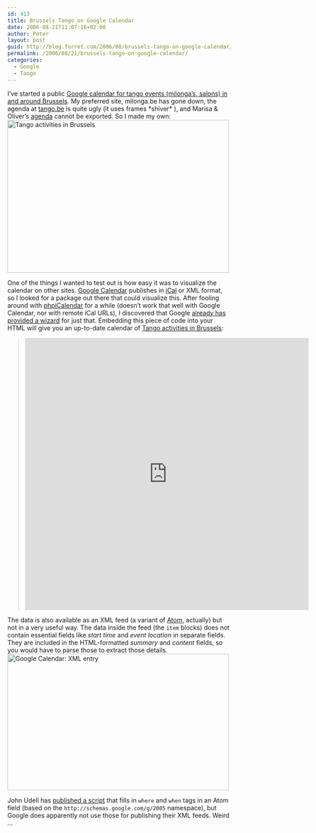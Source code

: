 ```yaml
---
id: 413
title: Brussels Tango on Google Calendar
date: 2006-08-21T11:07:16+02:00
author: Peter
layout: post
guid: http://blog.forret.com/2006/08/brussels-tango-on-google-calendar/
permalink: /2006/08/21/brussels-tango-on-google-calendar/
categories:
  - Google
  - Tango
---
```

I&#8217;ve started a public [Google calendar for tango events (milonga&#8217;s, salons) in and around Brussels](http://blog.forret.com/projects/tango-activities-in-brussels/). My preferred site, milonga.be has gone down, the agenda at [tango.be](http://www.tango.be/) is quite ugly (it uses frames \*shiver\* ), and Marisa & Oliver&#8217;s [agenda](http://www.marisayoliver.com/en/brusselsagenda.html) cannot be exported. So I made my own:  
[<img  src="http://static.flickr.com/92/217526559_c3eda68ef3.jpg" width="500" height="345" alt="Tango activities in Brussels" />](http://www.flickr.com/photos/pforret/217526559/ "Photo Sharing")  
<!--more-->

  
One of the things I wanted to test out is how easy it was to visualize the calendar on other sites. [Google Calendar](http://www.google.com/calendar) publishes in [iCal](http://en.wikipedia.org/wiki/ICalendar) or XML format, so I looked for a package out there that could visualize this. After fooling around with [phpiCalendar](http://sourceforge.net/projects/phpicalendar/) for a while (doesn&#8217;t work that well with Google Calendar, nor with remote iCal URLs), I discovered that Google [already has provided a wizard](http://www.google.com/support/calendar/bin/answer.py?answer=41207) for just that. Embedding this piece of code into your HTML will give you an up-to-date calendar of [Tango activities in Brussels](http://blog.forret.com/projects/tango-activities-in-brussels/):

> <iframe src="http://www.google.com/calendar/embed?src=esp68ffgd043pov5j6ev9su7nk%40group.calendar.google.com&height=614" style=" border-width:0 " width="640" frameborder="0" height="614"></iframe>

The data is also available as an XML feed (a variant of [Atom](http://en.wikipedia.org/wiki/Atom_(standard)), actually) but not in a very useful way. The data inside the feed (the `item` blocks) does not contain essential fields like _start time_ and _event location_ in separate fields. They are included in the HTML-formatted _summary_ and _content_ fields, so you would have to parse those to extract those details.  
[<img  src="http://static.flickr.com/59/220886049_7d8d91364f.jpg" width="500" height="308" alt="Google Calendar: XML entry" />](http://www.flickr.com/photos/pforret/220886049/ "Photo Sharing")

John Udell has [published a script](http://weblog.infoworld.com/udell/2006/06/13.html) that fills in `where` and `when` tags in an Atom field (based on the `http://schemas.google.com/g/2005` namespace), but Google does apparently not use those for publishing their XML feeds. Weird &#8230;